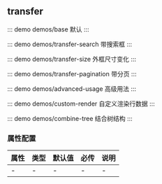 ## transfer 

::: demo demos/base 默认
:::

::: demo demos/transfer-search 带搜索框
:::

::: demo demos/transfer-size 外框尺寸变化
:::

::: demo demos/transfer-pagination 带分页
:::

::: demo demos/advanced-usage 高级用法
:::

::: demo demos/custom-render 自定义渲染行数据
:::

::: demo demos/combine-tree 结合树结构
:::

### 属性配置
| 属性 | 类型 | 默认值 | 必传 | 说明 |
|-----|-----|-----|-----|-----|
|-|-|-|-|-|
